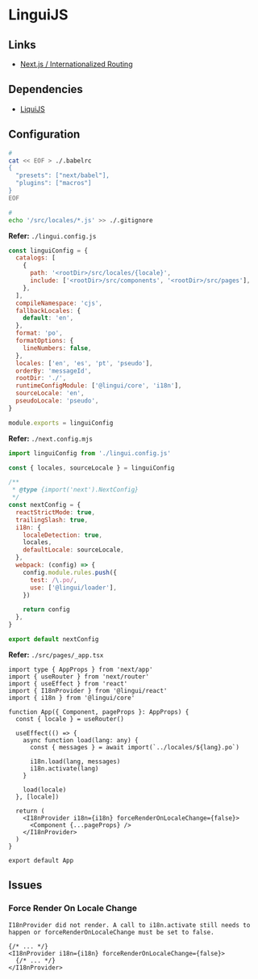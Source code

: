 # LinguiJS

<!--
https://github.com/vercel/examples/tree/main/edge-functions/i18n

https://github.com/sushiswap/sushiswap-interface/blob/master/.github/workflows/translations.yaml
-->

## Links

- [Next.js / Internationalized Routing](https://nextjs.org/docs/advanced-features/i18n-routing)

## Dependencies

- [LiquiJS](/linguijs.md#library)

## Configuration

```sh
#
cat << EOF > ./.babelrc
{
  "presets": ["next/babel"],
  "plugins": ["macros"]
}
EOF

#
echo '/src/locales/*.js' >> ./.gitignore
```

**Refer:** `./lingui.config.js`

```js
const linguiConfig = {
  catalogs: [
    {
      path: '<rootDir>/src/locales/{locale}',
      include: ['<rootDir>/src/components', '<rootDir>/src/pages'],
    },
  ],
  compileNamespace: 'cjs',
  fallbackLocales: {
    default: 'en',
  },
  format: 'po',
  formatOptions: {
    lineNumbers: false,
  },
  locales: ['en', 'es', 'pt', 'pseudo'],
  orderBy: 'messageId',
  rootDir: './',
  runtimeConfigModule: ['@lingui/core', 'i18n'],
  sourceLocale: 'en',
  pseudoLocale: 'pseudo',
}

module.exports = linguiConfig
```

**Refer:** `./next.config.mjs`

```mjs
import linguiConfig from './lingui.config.js'

const { locales, sourceLocale } = linguiConfig

/**
 * @type {import('next').NextConfig}
 */
const nextConfig = {
  reactStrictMode: true,
  trailingSlash: true,
  i18n: {
    localeDetection: true,
    locales,
    defaultLocale: sourceLocale,
  },
  webpack: (config) => {
    config.module.rules.push({
      test: /\.po/,
      use: ['@lingui/loader'],
    })

    return config
  },
}

export default nextConfig
```

**Refer:** `./src/pages/_app.tsx`

```tsx
import type { AppProps } from 'next/app'
import { useRouter } from 'next/router'
import { useEffect } from 'react'
import { I18nProvider } from '@lingui/react'
import { i18n } from '@lingui/core'

function App({ Component, pageProps }: AppProps) {
  const { locale } = useRouter()

  useEffect(() => {
    async function load(lang: any) {
      const { messages } = await import(`../locales/${lang}.po`)

      i18n.load(lang, messages)
      i18n.activate(lang)
    }

    load(locale)
  }, [locale])

  return (
    <I18nProvider i18n={i18n} forceRenderOnLocaleChange={false}>
      <Component {...pageProps} />
    </I18nProvider>
  )
}

export default App
```

<!-- ```tsx
import { Trans } from '@lingui/macro'

<Trans>...</Trans>
``` -->

<!-- ```tsx
<Html lang={this.props.locale}>
``` -->

## Issues

### Force Render On Locale Change

```log
I18nProvider did not render. A call to i18n.activate still needs to happen or forceRenderOnLocaleChange must be set to false.
```

```tsx
{/* ... */}
<I18nProvider i18n={i18n} forceRenderOnLocaleChange={false}>
  {/* ... */}
</I18nProvider>
```
